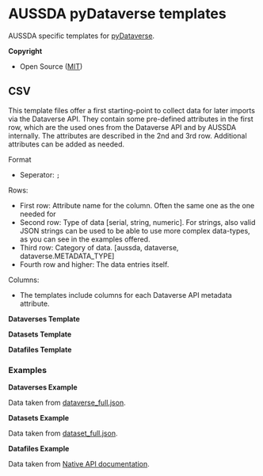 
# AUSSDA pyDataverse templates

AUSSDA specific templates for [pyDataverse](https://github.com/AUSSDA/pyDataverse).


**Copyright**

* Open Source ([MIT](https://opensource.org/licenses/MIT))

## CSV

This template files offer a first starting-point to collect data for later imports via the Dataverse API. They contain some pre-defined attributes in the first row, which are the used ones from the Dataverse API and by AUSSDA internally. The attributes are described in the 2nd and 3rd row. Additional attributes can be added as needed.

Format
* Seperator: `;`

Rows:
* First row: Attribute name for the column. Often the same one as the one needed for
* Second row: Type of data [serial, string, numeric]. For strings, also valid JSON strings can be used to be able to use more complex data-types, as you can see in the examples offered.
* Third row: Category of data. [aussda, dataverse, dataverse.METADATA_TYPE]
* Fourth row and higher: The data entries itself.

Columns:
* The templates include columns for each Dataverse API metadata attribute.

**Dataverses Template**

**Datasets Template**

**Datafiles Template**

### Examples

**Dataverses Example**

Data taken from [dataverse_full.json](https://github.com/AUSSDA/pyDataverse/blob/master/tests/data/dataverse_full.json).

**Datasets Example**

Data taken from [dataset_full.json](https://github.com/AUSSDA/pyDataverse/blob/master/tests/data/dataset_full.json).

**Datafiles Example**

Data taken from [Native API documentation](http://guides.dataverse.org/en/latest/api/native-api.html).
